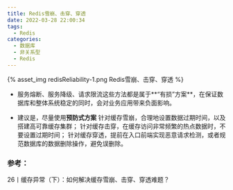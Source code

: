 ```yaml
---
title: Redis雪崩、击穿、穿透
date: 2022-03-28 22:00:34
tags:
  - Redis
categories: 
  - 数据库
  - 非关系型  
  - Redis
---
```


<p></p>
<!-- more -->

{% asset_img   redisReliability-1.png  Redis雪崩、击穿、穿透 %}


+ 服务熔断、服务降级、请求限流这些方法都是属于**“有损”方案**，在保证数据库和整体系统稳定的同时，会对业务应用带来负面影响。


+ 建议是，尽量使用**预防式方案**
    针对缓存雪崩，合理地设置数据过期时间，以及搭建高可靠缓存集群；
    针对缓存击穿，在缓存访问非常频繁的热点数据时，不要设置过期时间；
    针对缓存穿透，提前在入口前端实现恶意请求检测，或者规范数据库的数据删除操作，避免误删除。



### 参考：
26丨缓存异常（下）：如何解决缓存雪崩、击穿、穿透难题？